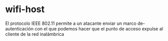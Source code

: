 # wifi-host
El protocolo IEEE 802.11 permite a un atacante enviar un marco de-autenticación con el que podemos hacer que el punto de acceso expulse al cliente de la red inalámbrica
